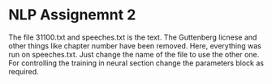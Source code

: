 # NLP Assignemnt 2
The file 31100.txt and speeches.txt is the text. The Guttenberg licnese and other things like chapter number have been removed.
Here, everything was run on speeches.txt. Just change the name of the file to use the other one. For controlling the training in neural section change the parameters block as required.
